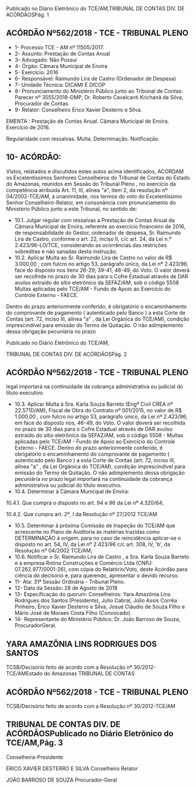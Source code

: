 Publicado  no  Diário Eletrônico do TCE/AM,TRIBUNAL DE CONTAS DIV. DE  ACÓRDÃOSPág. 1

## ACÓRDÃO Nº562/2018 - TCE - TRIBUNAL PLENO

- 1- Processo TCE - AM nº 11505/2017.
- 2- Assunto: Prestação de Contas Anual
- 3- Advogado: Não Possui
- 4- Órgão: Câmara Municipal de Envira
- 5- Exercício: 2016
- 6- Responsável: Raimundo Lira de Castro (Ordenador de Despesa)
- 7- Unidade Técnica: DICAMI E DICOP
- 8- Pronunciamento  do Ministério  Público  junto  ao Tribunal  de Contas: Parecer  nº 3555/2018-DMP, Dr. Roberto Cavalcanti Krichanã da Silva, Procurador de Contas.
- 9- Relator: Conselheiro Érico Xavier Desterro e Silva.

EMENTA : Prestação  de  Contas  Anual.  Câmara Municipal de Envira. Exercício de 2016.

Regularidade  com  ressalvas.  Multa.  Determinação. Notificação.

## 10-  ACÓRDÃO:

Vistos, relatados e discutidos estes autos acima identificados, ACORDAM os Excelentíssimos Senhores Conselheiros do Tribunal de Contas do Estado do Amazonas, reunidos em Sessão do Tribunal Pleno , no exercício da competência atribuída Art. 11, III, alínea "a", item 2, da resolução nº 04/2002-TCE/AM, à unanimidade, nos termos do voto do Excelentíssimo Senhor Conselheiro-Relator, em consonância com pronunciamento do Ministério Público junto a este Tribunal, no sentido de:

- 10.1. Julgar  regular  com  ressalvas a  Prestação  de  Contas  Anual  da Câmara Municipal de Envira, referente ao exercício financeiro de 2016, de responsabilidade do Gestor, ordenador de despesa, Sr. Raimundo Lira  de  Castro, conforme  o  art.  22,  inciso  II,  c/c  art.  24,  da  Lei  n.º 2.423/96-LO/TCE, considerando as ocorrências das restrições sobreditas e não sanadas desta instrução;
- 10.2.  Aplicar  Multa ao Sr.  Raimundo  Lira  de  Castro no  valor  de R$ 3.000,00 ,  com fulcro no artigo  53, parágrafo único, da Lei nº 2.423/96, face do disposto nos itens 26-29; 39-41, 46-49, do Voto. O valor deverá ser recolhida no prazo de 30 dias para o Cofre Estadual através de DAR avulso extraído do sítio eletrônico da SEFAZ/AM, sob o código 5508  Multas  aplicadas  pelo  TCE/AM  -  Fundo  de Apoio  ao  Exercício  do Controle Externo - FAECE.

Dentro do prazo anteriormente conferido, é obrigatório o encaminhamento  do  comprovante  de  pagamento  ( autenticado pelo Banco )  a  esta  Corte  de  Contas  (art.  72,  inciso  III,  alínea  "a"  ,  da  Lei Orgânica do TCE/AM), condição imprescindível para emissão do Termo de Quitação. O não adimplemento dessa obrigação pecuniária no prazo

Publicado  no  Diário Eletrônico do TCE/AM,

TRIBUNAL DE CONTAS DIV. DE  ACÓRDÃOSPág. 2

## ACÓRDÃO Nº562/2018 - TCE - TRIBUNAL PLENO

legal importará na continuidade da cobrança administrativa ou judicial do título executivo.

- 10.3.  Aplicar Multa à Sra. Karla Souza Barreto (Engª Civil CREA nº 22.571D/AM), Fiscal de Obra do Contrato nº 001/2015, no valor de R$ 1.000,00 , com fulcro no artigo 53, parágrafo único, da Lei nº 2.423/96; em face do disposto nos, 46-49, do Voto. O valor deverá ser recolhida no prazo de 30 dias para o Cofre Estadual através de DAR avulso extraído do sítio eletrônico  da  SEFAZ/AM,  sob  o  código  5508  -  Multas  aplicadas  pelo TCE/AM - Fundo de Apoio ao Exercício do Controle Externo - FAECE. Dentro do prazo anteriormente conferido, é obrigatório o encaminhamento  do  comprovante  de  pagamento  ( autenticado pelo Banco )  a  esta  Corte  de  Contas  (art.  72,  inciso  III,  alínea  "a"  ,  da  Lei Orgânica do TCE/AM), condição imprescindível para emissão do Termo de Quitação. O não adimplemento dessa obrigação pecuniária no prazo legal importará na continuidade da cobrança administrativa ou judicial do título executivo.
- 10.4.  Determinar à Câmara Municipal de Envira:

10.4.1.  Que cumpra o disposto no art. 94 e 96 da Lei nº 4.320/64;

10.4.2.  Que cumpra art. 2º, I da Resolução nº 27/2012 TCE/AM

- 10.5. Determinar à próxima Comissão de Inspeção do TCE/AM  que acrescente no Plano de Auditoria às matérias trazidas como DETERMINAÇÃO à origem, para no caso de reincidência aplicar-se o disposto  no  art.  54,  IV,  da  Lei  nº  2.423/96  c/c  art.  308,  IV,  'b',  da Resolução nº 04/2002 TCE/AM;
- 10.6. Notificar o Sr. Raimundo Lira de Castro , a Sra. Karla Souza Barreto e a empresa Rotina Construções e Comércio Ltda (CNPJ: 07.262.977/0001-26), com cópia do Relatório/Voto, deste Acórdão para ciência do decisório e, para querendo, apresentar o devido recurso.
- 11-  Ata: 31ª Sessão Ordinária - Tribunal Pleno.
- 12-  Data da Sessão: 28 de Agosto de 2018
- 13-  Especificação  do  quorum: Conselheiros: Yara  Amazônia  Lins  Rodrigues  dos Santos (Presidente), Julio Cabral, Júlio Assis Corrêa Pinheiro, Érico Xavier Desterro e Silva, Josué Cláudio de Souza Filho e Mário José de Moraes Costa Filho (Convocado).
- 14-  Representante do Ministério Público: Dr. João Barroso de Souza, ProcuradorGeral.

## YARA AMAZÔNIA LINS RODRIGUES DOS SANTOS

TCSB/Decisório feito de acordo com a Resolução nº 30/2012-TCE/AMEstado do Amazonas TRIBUNAL DE CONTAS

## ACÓRDÃO Nº562/2018 - TCE - TRIBUNAL PLENO

TCSB/Decisório feito de acordo com a Resolução nº 30/2012-TCE/AM

## TRIBUNAL DE CONTAS DIV. DE  ACÓRDÃOSPublicado  no  Diário Eletrônico do TCE/AM,Pág. 3

Conselheira-Presidente

ÉRICO XAVIER DESTERRO E SILVA Conselheiro Relator

JOÃO BARROSO DE SOUZA Procurador-Geral